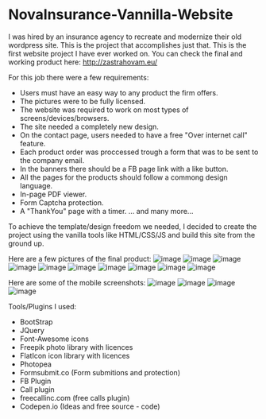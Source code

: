 # NovaInsurance-Vannilla-Website
I was hired by an insurance agency to recreate and modernize their old wordpress site. This is the project that accomplishes just that.
This is the first website project I have ever worked on. You can check the final and working product here: http://zastrahovam.eu/

For this job there were a few requirements:
- Users must have an easy way to any product the firm offers.
- The pictures were to be fully licensed.
- The website was required to work on most types of screens/devices/browsers.
- The site needed a completely new design.
- On the contact page, users needed to have a free "Over internet call" feature.
- Each product order was proccessed trough a form that was to be sent to the company email.
- In the banners there should be a FB page link with a like button.
- All the pages for the products should follow a commong design language.
- In-page PDF viewer.
- Form Captcha protection.
- A "ThankYou" page with a timer.
... and many more...

To achieve the template/design freedom we needed, I decided to create the project using the vanilla tools like HTML/CSS/JS and build this site from the ground up.

Here are a few pictures of the final product:
![image](https://user-images.githubusercontent.com/72268734/209375479-0e9064ef-aa31-4b2b-abc7-26010f63f3fd.png)
![image](https://user-images.githubusercontent.com/72268734/209375535-cc491e68-7124-4a97-8b23-a877ac6fa899.png)
![image](https://user-images.githubusercontent.com/72268734/209375556-c650004c-b97c-4c16-9a14-3e3a2a974588.png)
![image](https://user-images.githubusercontent.com/72268734/209375578-11bdf999-b939-453c-a6c5-38180337d064.png)
![image](https://user-images.githubusercontent.com/72268734/209375601-72908c0f-8105-44ac-bfc9-f0b914dccaa7.png)
![image](https://user-images.githubusercontent.com/72268734/209375625-bc90db54-feae-47c7-b47b-e31922d27c55.png)
![image](https://user-images.githubusercontent.com/72268734/209375642-d26aebd3-5ea9-49d7-a597-485a898a5483.png)
![image](https://user-images.githubusercontent.com/72268734/209375658-b4f3fb2e-eb99-4eb0-9ea2-ea11f8b8dca8.png)
![image](https://user-images.githubusercontent.com/72268734/209375897-f2db984b-45b4-4136-b1f3-387d6e305fc3.png)
![image](https://user-images.githubusercontent.com/72268734/209375932-27c53f5c-3554-42fd-8e63-38f455d91b67.png)


Here are some of the mobile screenshots:
![image](https://user-images.githubusercontent.com/72268734/209375995-c0a4c2da-f174-4ab1-8590-7a5d1db34c34.png)
![image](https://user-images.githubusercontent.com/72268734/209376018-994fdf6a-9d7e-4aad-8856-a79c9b778958.png)
![image](https://user-images.githubusercontent.com/72268734/209376053-184293a2-daea-43bc-bfd3-f2843128f7b5.png)
![image](https://user-images.githubusercontent.com/72268734/209376100-d8f89f05-ac00-4f73-8454-ea9a5191be37.png)


Tools/Plugins I used:
- BootStrap
- JQuery
- Font-Awesome icons
- Freepik photo library with licences
- FlatIcon icon library with licences
- Photopea
- Formsubmit.co (Form submitions and protection)
- FB Plugin
- Call plugin
- freecallinc.com (free calls plugin)
- Codepen.io (Ideas and free source - code)
